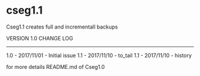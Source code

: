 # cseg1.1
Cseg1.1 creates full and incrementall backups

VERSION 1.0 CHANGE LOG
**********************************
1.0  - 2017/11/01  - Initial issue
1.1  - 2017/11/10  - to_tail
1.1  - 2017/11/10  - history
 


for more details README.md of Cseg1.0


